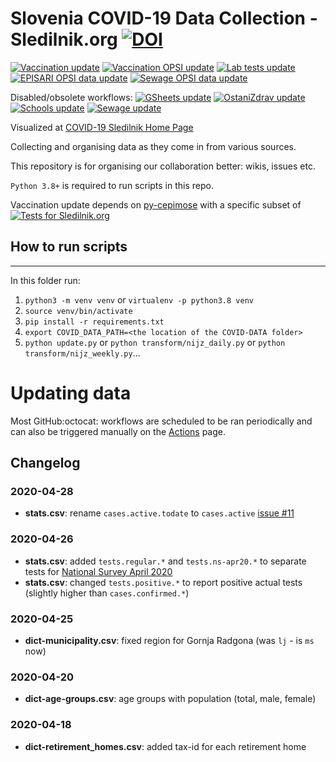# Slovenia COVID-19 Data Collection - Sledilnik.org [![DOI](https://zenodo.org/badge/248641685.svg)](https://zenodo.org/badge/latestdoi/248641685)

[![Vaccination update](https://github.com/sledilnik/data/actions/workflows/vaccination.yml/badge.svg)](https://github.com/sledilnik/data/actions/workflows/vaccination.yml)
[![Vaccination OPSI update](https://github.com/sledilnik/data/actions/workflows/vaccination_opsi.yml/badge.svg)](https://github.com/sledilnik/data/actions/workflows/vaccination_opsi.yml)
[![Lab tests update](https://github.com/sledilnik/data/actions/workflows/labtests.yml/badge.svg)](https://github.com/sledilnik/data/actions/workflows/labtests.yml)
[![EPISARI OPSI data update](https://github.com/sledilnik/data/actions/workflows/episari.yml/badge.svg)](https://github.com/sledilnik/data/actions/workflows/episari.yml)
[![Sewage OPSI data update](https://github.com/sledilnik/data/actions/workflows/sewage-opsi.yml/badge.svg)](https://github.com/sledilnik/data/actions/workflows/sewage-opsi.yml)

Disabled/obsolete workflows:
[![GSheets update](https://github.com/sledilnik/data/actions/workflows/gsheets.yml/badge.svg)](https://github.com/sledilnik/data/actions/workflows/gsheets.yml)
[![OstaniZdrav update](https://github.com/sledilnik/data/actions/workflows/ostanizdrav.yml/badge.svg)](https://github.com/sledilnik/data/actions/workflows/ostanizdrav.yml)
[![Schools update](https://github.com/sledilnik/data/actions/workflows/schools.yml/badge.svg)](https://github.com/sledilnik/data/actions/workflows/schools.yml)
[![Sewage update](https://github.com/sledilnik/data/actions/workflows/sewage.yml/badge.svg)](https://github.com/sledilnik/data/actions/workflows/sewage.yml)

Visualized at [COVID-19 Sledilnik Home Page](https://covid-19.sledilnik.org) 

Collecting and organising data as they come in from various sources. 

This repository is for organising our collaboration better: wikis, issues etc.

`Python 3.8+` is required to run scripts in this repo.

Vaccination update depends on [py-cepimose](https://github.com/sledilnik/py-cepimose) with a specific subset of [![Tests for Sledilnik.org](https://github.com/sledilnik/py-cepimose/actions/workflows/testSledilnik.yml/badge.svg)](https://github.com/sledilnik/py-cepimose/actions/workflows/testSledilnik.yml)


## How to run scripts
___
In this folder run:
1. `python3 -m venv venv` or `virtualenv -p python3.8 venv`
1. `source venv/bin/activate`
1. `pip install -r requirements.txt`
1. `export COVID_DATA_PATH=<the location of the COVID-DATA folder>`
1. `python update.py` or `python transform/nijz_daily.py` or `python transform/nijz_weekly.py`...


# Updating data

Most GitHub:octocat: workflows are scheduled to be ran periodically and can also be triggered manually on the [Actions](https://github.com/sledilnik/data/actions) page.


## Changelog

### 2020-04-28
- **stats.csv**: rename `cases.active.todate` to `cases.active` [issue #11](https://github.com/sledilnik/data/issues/11)

### 2020-04-26
- **stats.csv**: added `tests.regular.*` and `tests.ns-apr20.*` to separate tests for [National Survey April 2020](https://covid19.biolab.si/)
- **stats.csv**: changed `tests.positive.*` to report positive actual tests (slightly higher than `cases.confirmed.*`)

### 2020-04-25
- **dict-municipality.csv**: fixed region for Gornja Radgona (was `lj` - is `ms` now)

### 2020-04-20
- **dict-age-groups.csv**: age groups with population (total, male, female)

### 2020-04-18
- **dict-retirement_homes.csv**: added tax-id for each retirement home
